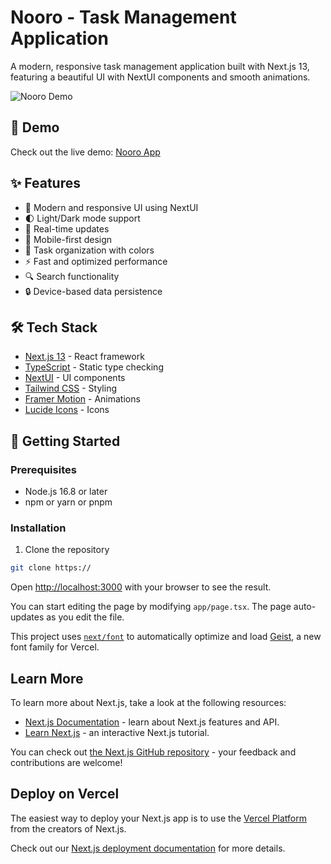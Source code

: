 # Nooro - Task Management Application

A modern, responsive task management application built with Next.js 13, featuring a beautiful UI with NextUI components and smooth animations.

![Nooro Demo](demo-screenshot.png)

## 🚀 Demo

Check out the live demo: [Nooro App](https://nooro-tasks.vercel.app)

## ✨ Features

- 🎨 Modern and responsive UI using NextUI
- 🌓 Light/Dark mode support
- 🔄 Real-time updates
- 📱 Mobile-first design
- 🎯 Task organization with colors
- ⚡ Fast and optimized performance
- 🔍 Search functionality
- 🔒 Device-based data persistence

## 🛠️ Tech Stack

- [Next.js 13](https://nextjs.org/) - React framework
- [TypeScript](https://www.typescriptlang.org/) - Static type checking
- [NextUI](https://nextui.org/) - UI components
- [Tailwind CSS](https://tailwindcss.com/) - Styling
- [Framer Motion](https://www.framer.com/motion/) - Animations
- [Lucide Icons](https://lucide.dev/) - Icons

## 🚀 Getting Started

### Prerequisites

- Node.js 16.8 or later
- npm or yarn or pnpm

### Installation

1. Clone the repository

```bash
git clone https://
```

Open [http://localhost:3000](http://localhost:3000) with your browser to see the result.

You can start editing the page by modifying `app/page.tsx`. The page auto-updates as you edit the file.

This project uses [`next/font`](https://nextjs.org/docs/app/building-your-application/optimizing/fonts) to automatically optimize and load [Geist](https://vercel.com/font), a new font family for Vercel.

## Learn More

To learn more about Next.js, take a look at the following resources:

- [Next.js Documentation](https://nextjs.org/docs) - learn about Next.js features and API.
- [Learn Next.js](https://nextjs.org/learn) - an interactive Next.js tutorial.

You can check out [the Next.js GitHub repository](https://github.com/vercel/next.js) - your feedback and contributions are welcome!

## Deploy on Vercel

The easiest way to deploy your Next.js app is to use the [Vercel Platform](https://vercel.com/new?utm_medium=default-template&filter=next.js&utm_source=create-next-app&utm_campaign=create-next-app-readme) from the creators of Next.js.

Check out our [Next.js deployment documentation](https://nextjs.org/docs/app/building-your-application/deploying) for more details.
